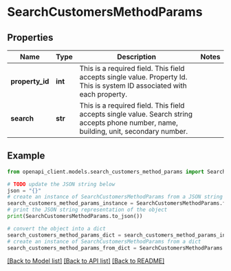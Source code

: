 # SearchCustomersMethodParams


## Properties

Name | Type | Description | Notes
------------ | ------------- | ------------- | -------------
**property_id** | **int** | This is a required field. This field accepts single value. Property Id. This is system ID associated with each property. | 
**search** | **str** | This is a required field. This field accepts single value. Search string accepts phone number, name, building, unit, secondary number. | 

## Example

```python
from openapi_client.models.search_customers_method_params import SearchCustomersMethodParams

# TODO update the JSON string below
json = "{}"
# create an instance of SearchCustomersMethodParams from a JSON string
search_customers_method_params_instance = SearchCustomersMethodParams.from_json(json)
# print the JSON string representation of the object
print(SearchCustomersMethodParams.to_json())

# convert the object into a dict
search_customers_method_params_dict = search_customers_method_params_instance.to_dict()
# create an instance of SearchCustomersMethodParams from a dict
search_customers_method_params_from_dict = SearchCustomersMethodParams.from_dict(search_customers_method_params_dict)
```
[[Back to Model list]](../README.md#documentation-for-models) [[Back to API list]](../README.md#documentation-for-api-endpoints) [[Back to README]](../README.md)


